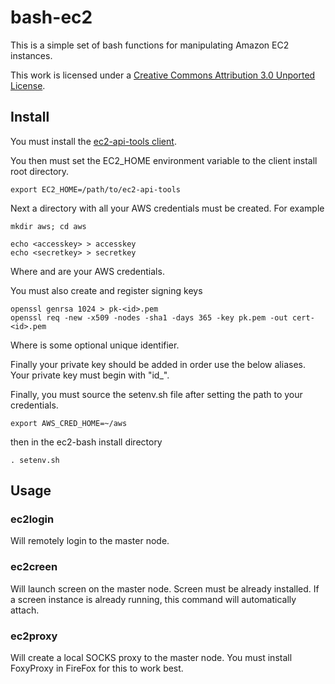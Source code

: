 bash-ec2
========

This is a simple set of bash functions for manipulating
Amazon EC2 instances.

This work is licensed under a [Creative Commons Attribution 3.0 Unported License](http://creativecommons.org/licenses/by/3.0/).

Install
-----

You must install the [ec2-api-tools client](http://aws.amazon.com/developertools/351).

You then must set the EC2_HOME environment variable to the client install root directory.

    export EC2_HOME=/path/to/ec2-api-tools

Next a directory with all your AWS credentials must be created. For example

    mkdir aws; cd aws

    echo <accesskey> > accesskey
    echo <secretkey> > secretkey

Where <accesskey> and <secretkey> are your AWS credentials.

You must also create and register signing keys

    openssl genrsa 1024 > pk-<id>.pem
    openssl req -new -x509 -nodes -sha1 -days 365 -key pk.pem -out cert-<id>.pem

Where <id> is some optional unique identifier.

Finally your private key should be added in order use the below aliases. 
Your private key must begin with "id_".

Finally, you must source the setenv.sh file after setting the path
to your credentials.

    export AWS_CRED_HOME=~/aws

then in the ec2-bash install directory

    . setenv.sh

Usage
-----

### ec2login
Will remotely login to the master node. 

### ec2creen
Will launch screen on the master node. Screen must be already installed.
If a screen instance is already running, this command will automatically attach.

### ec2proxy
Will create a local SOCKS proxy to the master node. You must install 
FoxyProxy in FireFox for this to work best.